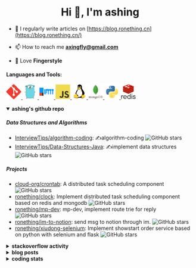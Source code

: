 <h1 align="center">Hi 👋, I'm ashing</h1>

- 📝 I regularly write articles on [https://blog.ronething.cn](https://blog.ronething.cn/)

- 📫 How to reach me **axingfly@gmail.com**

- 🎸 Love **Fingerstyle**

<h4 align="left">Languages and Tools:</h4>
<p align="left"> <a href="https://git-scm.com/" target="_blank" rel="noreferrer"> <img src="./icons/git-scm-icon.svg" alt="git" width="40" height="40"/> </a> <a href="https://golang.org" target="_blank" rel="noreferrer"> <img src="./icons/go-original.svg" alt="go" width="40" height="40"/> </a> <a href="https://ifttt.com/" target="_blank" rel="noreferrer"> <img src="./icons/ifttt-ar21.svg" alt="ifttt" width="40" height="40"/> </a> <a href="https://developer.mozilla.org/en-US/docs/Web/JavaScript" target="_blank" rel="noreferrer"> <img src="./icons/javascript-original.svg" alt="javascript" width="40" height="40"/> </a> <a href="https://www.linux.org/" target="_blank" rel="noreferrer"> <img src="./icons/linux-original.svg" alt="linux" width="40" height="40"/> </a> <a href="https://www.mongodb.com/" target="_blank" rel="noreferrer"> <img src="./icons/mongodb-original-wordmark.svg" alt="mongodb" width="40" height="40"/> </a> <a href="https://www.python.org" target="_blank" rel="noreferrer"> <img src="./icons/python-original.svg" alt="python" width="40" height="40"/> </a> <a href="https://redis.io" target="_blank" rel="noreferrer"> <img src="./icons/redis-original-wordmark.svg" alt="redis" width="40" height="40"/> </a>

<details open>
  <summary><b>ashing's github repo</b></summary>

##### Data Structures and Algorithms

- [InterviewTips/algorithm-coding](https://github.com/InterviewTips/algorithm-coding): ✍️algorithm-coding  ![GitHub stars](https://img.shields.io/github/stars/InterviewTips/algorithm-coding?style=flat-square)
- [InterviewTips/Data-Structures-Java](https://github.com/InterviewTips/Data-Structures-Java): ✍️implement data structures ![GitHub stars](https://img.shields.io/github/stars/InterviewTips/Data-Structures-Java?style=flat-square)

##### Projects

- [cloud-org/crontab](https://github.com/cloud-org/crontab): A distributed task scheduling component ![GitHub stars](https://img.shields.io/github/stars/cloud-org/crontab?style=flat-square)
- [ronething/clock](https://github.com/ronething/clock): Implement distributed task scheduling component based on redis and mongodb ![GitHub stars](https://img.shields.io/github/stars/ronething/clock?style=flat-square)
- [ronething/mp-dev](https://github.com/ronething/mp-dev): mp-dev, implement route trie for reply ![GitHub stars](https://img.shields.io/github/stars/ronething/mp-dev?style=flat-square)
- [ronething/im-to-notion](https://github.com/ronething/im-to-notion): send msg to notion through im. ![GitHub stars](https://img.shields.io/github/stars/ronething/im-to-notion?style=flat-square)
- [ronething/xiudong-selenium](https://github.com/ronething/xiudong-selenium): Implement showstart order service based on python with selenium and flask ![GitHub stars](https://img.shields.io/github/stars/ronething/xiudong-selenium?style=flat-square)

</details>

<details>
  <summary><b>stackoverflow activity</b></summary>
  <br/>

<!-- STACKOVERFLOW:START -->
- [Answer by ashing for Golang Logrus Enable Opentelemetry Trace ID and Span ID in all Application Logs](https://stackoverflow.com/questions/72812236/golang-logrus-enable-opentelemetry-trace-id-and-span-id-in-all-application-logs/72839497#72839497)
- [Answer by ashing for Docker: Go server does not respond](https://stackoverflow.com/questions/72783444/docker-go-server-does-not-respond/72783904#72783904)
- [Answer by ashing for Why does an array field in a Go struct default to null when inserted into mongoDB database?](https://stackoverflow.com/questions/72724175/why-does-an-array-field-in-a-go-struct-default-to-null-when-inserted-into-mongod/72781724#72781724)
- [Answer by ashing for Mongodb how to search by regex OR on many fields?](https://stackoverflow.com/questions/72780053/mongodb-how-to-search-by-regex-or-on-many-fields/72780187#72780187)
- [Answer by ashing for How to create a dictionary out of weird list format?](https://stackoverflow.com/questions/72779914/how-to-create-a-dictionary-out-of-weird-list-format/72779993#72779993)
<!-- STACKOVERFLOW:END -->
</details>

<details>
  <summary><b>blog posts</b></summary>
  <br/>

<!-- BLOG-POST-LIST:START -->
 - [Xiudong-Go Release](https://blog.ronething.cn/20230227-xiudong-go.html) - 2023-02-27T18:22:20Z
 - [GitHub Star Migration](https://blog.ronething.cn/20230223-star-migration.html) - 2023-02-23T20:29:22Z
 - [Build Apache APISIX From Source On M2 Pro](https://blog.ronething.cn/20230212-build-apisix-on-m2-pro.html) - 2023-02-12T15:50:19Z
 - [zhengzaitv-go release](https://blog.ronething.cn/20220629-zhengzaitv-go.html) - 2022-06-29T09:59:23Z
 - [go-zero gin jaeger trace](https://blog.ronething.cn/20220628-go-zero-trace-gin.html) - 2022-06-28T09:59:23Z<!-- BLOG-POST-LIST:END -->

</details>

  
<details>
  <summary><b>coding stats</b></summary>
  <br/>

<!--START_SECTION:waka-->
**🐱 My GitHub Data** 

> 🏆 1,705 Contributions in the Year 2024
 > 
> 📦 776.2 kB Used in GitHub's Storage 
 > 
> 📜 72 Public Repositories 
 > 
**I'm a Night 🦉** 

```text
🌞 Morning    40 commits     ███░░░░░░░░░░░░░░░░░░░░░░   14.76% 
🌆 Daytime    93 commits     ████████░░░░░░░░░░░░░░░░░   34.32% 
🌃 Evening    96 commits     ████████░░░░░░░░░░░░░░░░░   35.42% 
🌙 Night      42 commits     ████░░░░░░░░░░░░░░░░░░░░░   15.5%
```
📅 **I'm Most Productive on Saturday** 

```text
Monday       25 commits     ██░░░░░░░░░░░░░░░░░░░░░░░   9.23% 
Tuesday      24 commits     ██░░░░░░░░░░░░░░░░░░░░░░░   8.86% 
Wednesday    34 commits     ███░░░░░░░░░░░░░░░░░░░░░░   12.55% 
Thursday     40 commits     ███░░░░░░░░░░░░░░░░░░░░░░   14.76% 
Friday       41 commits     ███░░░░░░░░░░░░░░░░░░░░░░   15.13% 
Saturday     63 commits     █████░░░░░░░░░░░░░░░░░░░░   23.25% 
Sunday       44 commits     ████░░░░░░░░░░░░░░░░░░░░░   16.24%
```


📊 **This Week I Spent My Time On** 

```text
⌚︎ Time Zone: Asia/Shanghai

💬 Programming Languages: 
Go                       32 hrs 33 mins      ██████████████████████░░░   88.96% 
YAML                     2 hrs 30 mins       █░░░░░░░░░░░░░░░░░░░░░░░░   6.84% 
Other                    1 hr 11 mins        ░░░░░░░░░░░░░░░░░░░░░░░░░   3.25% 
Bash                     6 mins              ░░░░░░░░░░░░░░░░░░░░░░░░░   0.31% 
Text                     4 mins              ░░░░░░░░░░░░░░░░░░░░░░░░░   0.21%

🔥 Editors: 
IntelliJ IDEA            23 hrs 13 mins      ███████████████░░░░░░░░░░   63.47% 
Cursor                   12 hrs 17 mins      ████████░░░░░░░░░░░░░░░░░   33.56% 
Neovim                   1 hr 5 mins         ░░░░░░░░░░░░░░░░░░░░░░░░░   2.97%

💻 Operating System: 
Mac                      36 hrs 35 mins      █████████████████████████   100.0%
```

**I Mostly Code in Go** 

```text
Go                       38 repos            ███████████░░░░░░░░░░░░░░   44.19% 
Python                   15 repos            ████░░░░░░░░░░░░░░░░░░░░░   17.44% 
JavaScript               9 repos             ██░░░░░░░░░░░░░░░░░░░░░░░   10.47% 
HTML                     4 repos             █░░░░░░░░░░░░░░░░░░░░░░░░   4.65% 
Rust                     4 repos             █░░░░░░░░░░░░░░░░░░░░░░░░   4.65%
```



 Last Updated on 19/11/2024 10:09:10 UTC+08:00
<!--END_SECTION:waka-->

</details>
